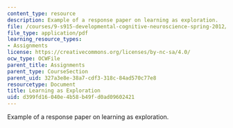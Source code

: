 ```yaml
---
content_type: resource
description: Example of a response paper on learning as exploration.
file: /courses/9-s915-developmental-cognitive-neuroscience-spring-2012/d399fd16040e4b58b49fd0ad09602421_MIT9_S915S12_sample_wk9.pdf
file_type: application/pdf
learning_resource_types:
- Assignments
license: https://creativecommons.org/licenses/by-nc-sa/4.0/
ocw_type: OCWFile
parent_title: Assignments
parent_type: CourseSection
parent_uid: 327a3e8e-38a7-cdf3-318c-84ad570c77e8
resourcetype: Document
title: Learning as Exploration
uid: d399fd16-040e-4b58-b49f-d0ad09602421
---
```

Example of a response paper on learning as exploration.